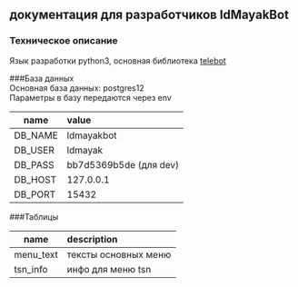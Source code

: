 ## документация для разработчиков ldMayakBot
### Техническое описание
Язык разработки  python3, основная библиотека [telebot](https://github.com/eternnoir/pyTelegramBotAPI)

###База данных  
Основная база данных: postgres12  
Параметры в базу передаются через env   

| name          | value                   |
| ------------- |:------------------------|
| DB_NAME       | ldmayakbot              |
| DB_USER       | ldmayak                 |
| DB_PASS       | bb7d5369b5de (для dev)  |
| DB_HOST       | 127.0.0.1               |
| DB_PORT       | 15432  



###Таблицы  


| name          | description             |
| ------------- |:------------------------|
| menu_text     | тексты основных меню    |
| tsn_info      | инфо для меню tsn       |